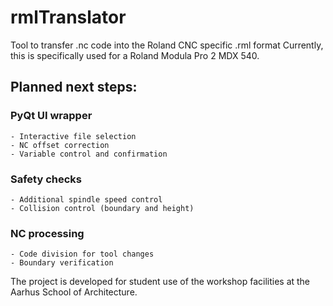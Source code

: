 # rmlTranslator
Tool to transfer .nc code into the Roland CNC specific .rml format
Currently, this is specifically used for a Roland Modula Pro 2 MDX 540.

## Planned next steps:
  ### PyQt UI wrapper
    - Interactive file selection
    - NC offset correction
    - Variable control and confirmation
  ### Safety checks
    - Additional spindle speed control
    - Collision control (boundary and height)
  ### NC processing
    - Code division for tool changes
    - Boundary verification
  
  
  

The project is developed for student use of the workshop facilities at the Aarhus School of Architecture.

